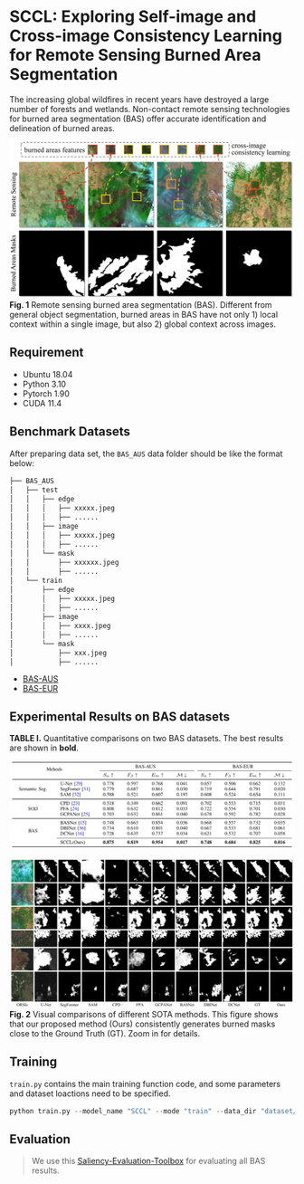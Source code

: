 # SCCL: Exploring Self-image and Cross-image Consistency Learning for Remote Sensing Burned Area Segmentation
The increasing global wildfires in recent years have destroyed a large number of forests and wetlands. Non-contact remote sensing technologies for burned area segmentation (BAS) offer accurate identification and delineation of burned areas.

![image](./figs/baV2.jpg)  
**Fig. 1** Remote sensing burned area segmentation (BAS).
Different from general object segmentation, burned areas in BAS have not only 1) local context within a single image, but also 2) global context across images.

## Requirement
- Ubuntu 18.04
- Python 3.10
- Pytorch 1.90
- CUDA 11.4

## Benchmark Datasets
After preparing data set, the ```BAS_AUS``` data folder should be like the format below:
```
├── BAS_AUS
│   ├── test
│   │   ├── edge
│   │   │   ├── xxxxx.jpeg
│   │   │   ├── ......
│   │   ├── image
│   │   │   ├── xxxxx.jpeg
│   │   │   ├── ......
│   │   └── mask
│   │       ├── xxxxxx.jpeg
│   │       ├── ......
│   └── train
│       ├── edge
│       │   ├── xxxxx.jpeg
│       │   ├── ......
│       ├── image
│       │   ├── xxxx.jpeg
│       │   ├── ......
│       └── mask
│           ├── xxx.jpeg
│           ├── ......
```
- [BAS-AUS](https://pan.baidu.com/s/1W_sJp-El8KU2Fzogqs98fA) 
- [BAS-EUR](https://pan.baidu.com/s/1W_sJp-El8KU2Fzogqs98fA) 

## Experimental Results on BAS datasets

**TABLE I.** Quantitative comparisons on two BAS datasets. The best results are shown in **bold**.

![image](./figs/sota.png)  



![image](./figs/res.png)
**Fig. 2** Visual comparisons of different SOTA methods.
		This figure shows that our proposed method (Ours) consistently generates burned masks close to the Ground Truth (GT).
		Zoom in for details.
## Training
```train.py``` contains the main training function code, and some parameters and dataset loactions need to be specified.
```python
python train.py --model_name "SCCL" --mode "train" --data_dir "dataset/BAS-AUS" 
```


## Evaluation
> We use this [Saliency-Evaluation-Toolbox](https://github.com/jiwei0921/Saliency-Evaluation-Toolbox) for evaluating all BAS results.
